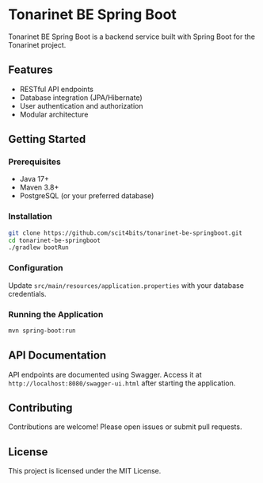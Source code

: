 # Tonarinet BE Spring Boot

Tonarinet BE Spring Boot is a backend service built with Spring Boot for the Tonarinet project.

## Features

- RESTful API endpoints
- Database integration (JPA/Hibernate)
- User authentication and authorization
- Modular architecture

## Getting Started

### Prerequisites

- Java 17+
- Maven 3.8+
- PostgreSQL (or your preferred database)

### Installation

```bash
git clone https://github.com/scit4bits/tonarinet-be-springboot.git
cd tonarinet-be-springboot
./gradlew bootRun
```

### Configuration

Update `src/main/resources/application.properties` with your database credentials.

### Running the Application

```bash
mvn spring-boot:run
```

## API Documentation

API endpoints are documented using Swagger. Access it at `http://localhost:8080/swagger-ui.html` after starting the application.

## Contributing

Contributions are welcome! Please open issues or submit pull requests.

## License

This project is licensed under the MIT License.
